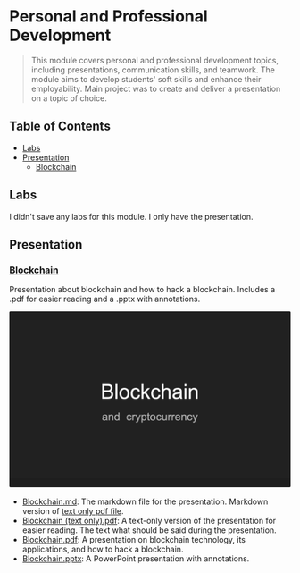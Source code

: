 # Personal and Professional Development

> This module covers personal and professional development topics, including presentations, communication skills, and teamwork. The module aims to develop students' soft skills and enhance their employability. Main project was to create and deliver a presentation on a topic of choice.

## Table of Contents

- [Labs](#labs)
- [Presentation](#presentation)
    - [Blockchain](#blockchain)

## Labs

I didn't save any labs for this module. I only have the presentation.

## Presentation

### [Blockchain](Presentation)

Presentation about blockchain and how to hack a blockchain. Includes a .pdf for easier reading and a .pptx with annotations.

![Presentation Screenshots](https://github.com/DanyilT/projects-in-university/blob/img/Year1/Sem1/Personal%20and%20Professional%20Development/Presentation/Screenshot.png?raw=true)

- [Blockchain.md](Presentation/Blockchain.md): The markdown file for the presentation. Markdown version of [text only pdf file](Presentation/Blockchain%20(text%20only).pdf).
- [Blockchain (text only).pdf](Presentation/Blockchain%20(text%20only).pdf): A text-only version of the presentation for easier reading. The text what should be said during the presentation.
- [Blockchain.pdf](Presentation/Blockchain.pdf): A presentation on blockchain technology, its applications, and how to hack a blockchain.
- [Blockchain.pptx](Presentation/Blockchain.pptx): A PowerPoint presentation with annotations.
